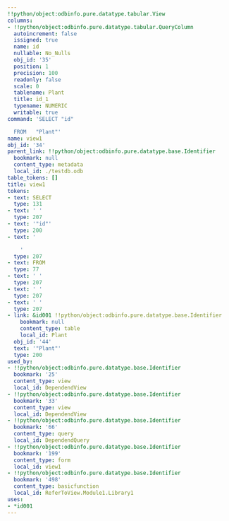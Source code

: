 ```yaml
---
!!python/object:odbinfo.pure.datatype.tabular.View
columns:
- !!python/object:odbinfo.pure.datatype.tabular.QueryColumn
  autoincrement: false
  issigned: true
  name: id
  nullable: No_Nulls
  obj_id: '35'
  position: 1
  precision: 100
  readonly: false
  scale: 0
  tablename: Plant
  title: id_1
  typename: NUMERIC
  writable: true
command: 'SELECT "id"

  FROM   "Plant"'
name: view1
obj_id: '34'
parent_link: !!python/object:odbinfo.pure.datatype.base.Identifier
  bookmark: null
  content_type: metadata
  local_id: ./testdb.odb
table_tokens: []
title: view1
tokens:
- text: SELECT
  type: 131
- text: ' '
  type: 207
- text: '"id"'
  type: 200
- text: '

    '
  type: 207
- text: FROM
  type: 77
- text: ' '
  type: 207
- text: ' '
  type: 207
- text: ' '
  type: 207
- link: &id001 !!python/object:odbinfo.pure.datatype.base.Identifier
    bookmark: null
    content_type: table
    local_id: Plant
  obj_id: '44'
  text: '"Plant"'
  type: 200
used_by:
- !!python/object:odbinfo.pure.datatype.base.Identifier
  bookmark: '25'
  content_type: view
  local_id: DependendView
- !!python/object:odbinfo.pure.datatype.base.Identifier
  bookmark: '33'
  content_type: view
  local_id: DependendView
- !!python/object:odbinfo.pure.datatype.base.Identifier
  bookmark: '66'
  content_type: query
  local_id: DependendQuery
- !!python/object:odbinfo.pure.datatype.base.Identifier
  bookmark: '199'
  content_type: form
  local_id: view1
- !!python/object:odbinfo.pure.datatype.base.Identifier
  bookmark: '498'
  content_type: basicfunction
  local_id: ReferToView.Module1.Library1
uses:
- *id001
---
```

